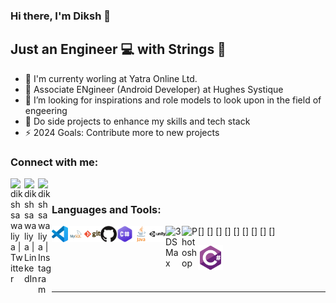 ### Hi there, I'm Diksh 👋

## Just an Engineer 💻 with Strings 🎸 
- 🔭 I'm currenty worling at Yatra Online Ltd.
- 🌱 Associate ENgineer (Android Developer) at Hughes Systique
- 👯 I’m looking for inspirations and role models to look upon in the field of engeering 
- 🥅 Do side projects to enhance my skills and tech stack 
- ⚡ 2024 Goals: Contribute more to new projects 

### Connect with me:

[<img align="left" alt="dikshsawaliya | Twitter" width="22px" src="https://cdn.jsdelivr.net/npm/simple-icons@v3/icons/twitter.svg" />][twitter]
[<img align="left" alt="dikshsawaliya | LinkedIn" width="22px" src="https://cdn.jsdelivr.net/npm/simple-icons@v3/icons/linkedin.svg" />][linkedin]
[<img align="left" alt="dikshsawaliya | Instagram" width="22px" src="https://cdn.jsdelivr.net/npm/simple-icons@v3/icons/instagram.svg" />][instagram]

<br />

### Languages and Tools:

[<img align="left" alt="Visual Studio Code" width="26px" src="https://raw.githubusercontent.com/github/explore/80688e429a7d4ef2fca1e82350fe8e3517d3494d/topics/visual-studio-code/visual-studio-code.png" />]
[<img align="left" alt="MySQL" width="26px" src="https://raw.githubusercontent.com/github/explore/80688e429a7d4ef2fca1e82350fe8e3517d3494d/topics/mysql/mysql.png" />]
[<img align="left" alt="Git" width="26px" src="https://raw.githubusercontent.com/github/explore/80688e429a7d4ef2fca1e82350fe8e3517d3494d/topics/git/git.png" />]
[<img align="left" alt="GitHub" width="26px" src="https://raw.githubusercontent.com/github/explore/78df643247d429f6cc873026c0622819ad797942/topics/github/github.png" />]
[<img align="left" alt="C Sharp" width="26px" src="https://raw.githubusercontent.com/github/explore/80688e429a7d4ef2fca1e82350fe8e3517d3494d/topics/csharp/csharp.png" />]
[<img align="left" alt="Java" width="26px" src="https://raw.githubusercontent.com/github/explore/80688e429a7d4ef2fca1e82350fe8e3517d3494d/topics/java/java.png" />]
[<img align="left" alt="Unity" width="26px" src="https://raw.githubusercontent.com/github/explore/80688e429a7d4ef2fca1e82350fe8e3517d3494d/topics/unity/unity.png" />]
[<img align="left" alt="3DS Max" width="26px" src="https://simg.nicepng.com/png/small/346-3465561_3ds-max-3d-max-logo-png.png" />]
[<img align="left" alt="Photoshop" width="26px" src="https://wallpaperaccess.com/full/3389575.jpg" />]
<p align="left"><img src="https://raw.githubusercontent.com/devicons/devicon/master/icons/csharp/csharp-original.svg" alt="csharp" width="40" height="40"/> </a>

<br />
<br />

---
</details>

[twitter]: https://twitter.com/SawaliyaDiksh
[instagram]: https://www.instagram.com/diksh_sawaliya/
[linkedin]: https://www.linkedin.com/in/diksh-sawaliya-6111381a7/
